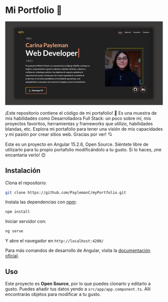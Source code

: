 # Mi Portfolio 💖

![Screenshot Portfolio V1](src/assets/imgs/banner-portfoliov1.png)

¡Este repositorio contiene el código de mi portafolio! 💖 Es una muestra de mis habilidades como Desarrolladora Full Stack: un poco sobre mí, mis proyectos favoritos, herramientas y frameworks que utilizo, habilidades blandas, etc. Explora mi portafolio para tener una visión de mis capacidades y mi pasión por crear sitios web. Gracias por ver! 💘

Este es un proyecto en Angular 15.2.6, Open Source. Siéntete libre de utilizarlo para tu propio portafolio modificándolo a tu gusto. Si lo haces, ¡me encantaría verlo! 😊

## Instalación

Clona el repositorio:

```bash
git clone https://github.com/PaylemanC/myPortfolio.git
```

Instala las dependencias con [npm](https://nodejs.org/es/download):

```bash
npm install
```

Iniciar servidor con:

```bash
ng serve
```

Y abre el navegador en `http://localhost:4200/`

Para más comandos de desarrollo de Angular, visita la [documentación oficial](https://angular.io/cli#command-overview).

## Uso

Este proyecto es **Open Source**, por lo que puedes clonarlo y editarlo a gusto. Puedes añadir tus datos yendo a `src/app/app.component.ts`. Allí encontrarás objetos para modificar a tu gusto.

<!-- ## Development server

Run `ng serve` for a dev server. Navigate to `http://localhost:4200/`. The application will automatically reload if you change any of the source files.

## Code scaffolding

Run `ng generate component component-name` to generate a new component. You can also use `ng generate directive|pipe|service|class|guard|interface|enum|module`.

## Build

Run `ng build` to build the project. The build artifacts will be stored in the `dist/` directory.

## Running unit tests

Run `ng test` to execute the unit tests via [Karma](https://karma-runner.github.io).

## Running end-to-end tests

Run `ng e2e` to execute the end-to-end tests via a platform of your choice. To use this command, you need to first add a package that implements end-to-end testing capabilities.

## Further help

To get more help on the Angular CLI use `ng help` or go check out the [Angular CLI Overview and Command Reference](https://angular.io/cli) page. -->
